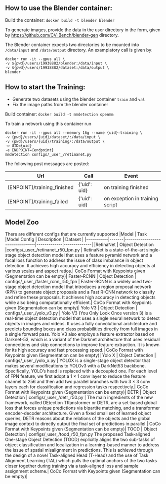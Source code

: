 ## How to use the Blender container:
Build the container: `docker build -t blender blender` 

To generate images, provide the data in the user directory in the form, given by https://github.com/CV-Bench/blender-gen directory.

The Blender container expects two directories to be mounted into `/data/input` and `/data/output` directory.
An examplatory call is given by:
```
docker run -it --gpus all \
-v ${pwd}/users/19938882/blender:/data/input \
-v ${pwd}/users/19938882/dataset:/data/output \
blender
```

## How to start the Training:
* Generate two datasets using the blender container `train` and `val` 
* Fix the image paths from the blender container

Build container: `docker build -t mmdetection openmm`

To train a network using this container run 
```
docker run -it --gpus all --memory 16g --name {uid}-training \
-v {pwd}/users/{uid}/dataset/:/data/input \
-v {pwd}/users/{uid}/training/:/data/output \
-e UID={uid}
-e ENDPOINT={endpoint}
mmdetection configs/_user_/retinanet.py
```

The following post messages are posted:

| Url | Call | Event |
|-----|------|-------|
|{ENPOINT}/training_finished | {'uid': uid} | on training finished | 
|{ENPOINT}/training_failed | {'uid': uid} | on exception in training script | 


## Model Zoo

There are different configs that are currently supported
|Model      | Task  |Model Config                    | Description | Dataset      |
|-----------|-------|---------------------------------|-------------|--------------|
|RetinaNet  | Object Detection |configs/\_user\_/retinanet_r50_fpn.py   | RetinaNet is a state-of-the-art single-stage object detection model that uses a feature pyramid network and a focal loss function to address the issue of class imbalance in object detection. It achieves high accuracy and efficiency in detecting objects at various scales and aspect ratios.| CoCo Format with Keypoints given (Segmentation can be empty)|
Faster-RCNN | Object Detection | configs/\_user\_/faster_rcnn_r50_fpn | Faster-RCNN is a widely used two-stage object detection model that introduces a region proposal network (RPN) to generate object proposals and a Fast R-CNN network to classify and refine these proposals. It achieves high accuracy in detecting objects while also being computationally efficient.| CoCo Format with Keypoints given (Segmentation can be empty)|
Yolo V3 | Object Detection | configs/\_user\_/yolo_v3.py | Yolo V3 (You Only Look Once version 3) is a real-time object detection model that uses a single neural network to detect objects in images and videos. It uses a fully convolutional architecture and predicts bounding boxes and class probabilities directly from full images in a single forward pass. Yolo V3 also employs a feature extractor based on Darknet-53, which is a variant of the Darknet architecture that uses residual connections and skip connections to improve feature extraction. It is known for its high accuracy and fast processing speed.| CoCo Format with Keypoints given (Segmentation can be empty)|
Yolo X  | Object Detection | configs/\_user\_/yolo_x.py | YOLOX is a single-stage object detector that makes several modifications to YOLOv3 with a DarkNet53 backbone. Specifically, YOLO’s head is replaced with a decoupled one. For each level of FPN feature, we first adopt a 1 × 1 conv layer to reduce the feature channel to 256 and then add two parallel branches with two 3 × 3 conv layers each for classification and regression tasks respectively.| CoCo Format with Keypoints given (Segmentation can be empty)|
DETR  | Object Detection | configs/\_user\_/detr_r50.py | The main ingredients of the new framework, called DEtection TRansformer or DETR, are a set-based global loss that forces unique predictions via bipartite matching, and a transformer encoder-decoder architecture. Given a fixed small set of learned object queries, DETR reasons about the relations of the objects and the global image context to directly output the final set of predictions in parallel.| CoCo Format with Keypoints given (Segmentation can be empty)|
TOOD  | Object Detection | configs/\_user\_/tood_r50_fpn.py The proposed Task-aligned One-stage Object Detection (TOOD) explicitly aligns the two sub-tasks of object classification and localization in a learning-based manner to address the issue of spatial misalignment in predictions. This is achieved through the design of a novel Task-aligned Head (T-Head) and the use of Task Alignment Learning (TAL) which pulls the optimal anchors of the two tasks closer together during training via a task-aligned loss and sample assignment scheme.| CoCo Format with Keypoints given (Segmentation can be empty)|